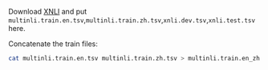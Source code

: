 Download [XNLI](https://github.com/facebookresearch/XNLI) and put `multinli.train.en.tsv`,`multinli.train.zh.tsv`,`xnli.dev.tsv`,`xnli.test.tsv` here.

Concatenate the train files:
```bash
cat multinli.train.en.tsv multinli.train.zh.tsv > multinli.train.en_zh.tsv
```
